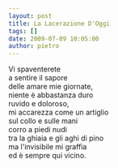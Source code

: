 ```yaml
---
layout: post
title: La Lacerazione D'Oggi
tags: []
date: 2009-07-09 10:05:00
author: pietro
---
```

Vi spaventerete<br/>a sentire il sapore<br/>delle amare mie giornate,<br/>niente è abbastanza duro<br/>ruvido e doloroso,<br/>mi accarezza come un artiglio<br/>sul collo e sulle mani<br/>corro a piedi nudi<br/>tra la ghiaia e gli aghi di pino<br/>ma l'invisibile mi graffia<br/>ed è sempre qui vicino.
